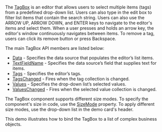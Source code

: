 The [TagBox](https://docs.devexpress.com/Blazor/DevExpress.Blazor.DxTagBox-2) is an editor that allows users to select multiple items (tags) from a predefined drop-down list. Users can also type in the edit box to filter list items that contain the search string. Users can also use the ARROW UP, ARROW DOWN, and ENTER keys to navigate to the editor's items and select them. When a user presses and holds an arrow key, the editor's window continuously navigates between items. To remove a tag, users can click its remove button or press Backspace.

The main TagBox API members are listed below:

*   [Data](https://docs.devexpress.com/Blazor/DevExpress.Blazor.DxTagBox-2.Data) - Specifies the data source that populates the editor’s list items.
*   [TextFieldName](https://docs.devexpress.com/Blazor/DevExpress.Blazor.DxTagBox-2.TextFieldName) - Specifies the data source’s field that supplies text for items.
*   [Tags](https://docs.devexpress.com/Blazor/DevExpress.Blazor.DxTagBox-2.Tags) - Specifies the editor’s tags.
*   [TagsChanged](https://docs.devexpress.com/Blazor/DevExpress.Blazor.DxTagBox-2.TagsChanged) - Fires when the tag collection is changed.
*   [Values](https://docs.devexpress.com/Blazor/DevExpress.Blazor.DxTagBox-2.Values) - Specifies the drop-down list’s selected values.
*   [ValuesChanged](https://docs.devexpress.com/Blazor/DevExpress.Blazor.DxTagBox-2.ValuesChanged) - Fires when the selected value collection is changed.

The TagBox component supports different size modes. To specify the component's size in code, use the [SizeMode](https://docs.devexpress.com/Blazor/DevExpress.Blazor.Base.DxResizableEditorBase-2.SizeMode) property. To apply different size modes, use the drop-down list in the demo card's header.

This demo illustrates how to bind the TagBox to a list of complex business objects.
